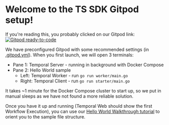 # Welcome to the TS SDK Gitpod setup!

If you're reading this, you probably clicked on our Gitpod link:
[![Gitpod ready-to-code](https://img.shields.io/badge/Gitpod-ready--to--code-908a85?logo=gitpod)](https://gitpod.io/#https://github.com/temporalio/samples-go/)

We have preconfigured Gitpod with some recommended settings (in [.gitpod.yml](/.gitpod.yml)).
When you first launch, we will open 3 terminals:

- Pane 1: Temporal Server - running in background with Docker Compose
- Pane 2: Hello World sample
  - Left: Temporal Worker - run `go run worker/main.go`
  - Right: Temporal Client - run `go run starter/main.go`

It takes ~1 minute for the Docker Compose cluster to start up, so we put in manual sleeps as we have not found a more reliable solution.

Once you have it up and running (Temporal Web should show the first Workflow Execution), you can use our [Hello World Walkthrough tutorial](https://docs.temporal.io/docs/go/hello-world-tutorial) to orient you to the sample file structure.

